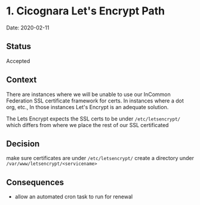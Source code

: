 # 1. Cicognara Let's Encrypt Path

Date: 2020-02-11

## Status

Accepted

## Context

There are instances where we will be unable to use our InCommon Federation SSL certificate framework for certs. In instances where a dot org, etc., In those instances Let's Encrypt is an adequate solution. 

The Lets Encrypt expects the SSL certs to be under `/etc/letsencrypt/` which differs from where we place the rest of our SSL certificated


## Decision

make sure certificates are under `/etc/letsencrypt/`
create a directory under `/var/www/letsencrypt/<servicename>`


## Consequences

* allow an automated cron task to run for renewal
